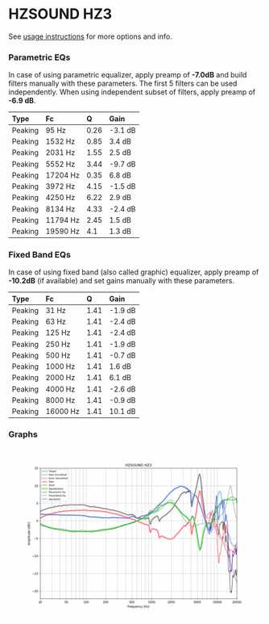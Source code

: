 # HZSOUND HZ3
See [usage instructions](https://github.com/jaakkopasanen/AutoEq#usage) for more options and info.

### Parametric EQs
In case of using parametric equalizer, apply preamp of **-7.0dB** and build filters manually
with these parameters. The first 5 filters can be used independently.
When using independent subset of filters, apply preamp of **-6.9 dB**.

| Type    | Fc       |    Q | Gain    |
|:--------|:---------|:-----|:--------|
| Peaking | 95 Hz    | 0.26 | -3.1 dB |
| Peaking | 1532 Hz  | 0.85 | 3.4 dB  |
| Peaking | 2031 Hz  | 1.55 | 2.5 dB  |
| Peaking | 5552 Hz  | 3.44 | -9.7 dB |
| Peaking | 17204 Hz | 0.35 | 6.8 dB  |
| Peaking | 3972 Hz  | 4.15 | -1.5 dB |
| Peaking | 4250 Hz  | 6.22 | 2.9 dB  |
| Peaking | 8134 Hz  | 4.33 | -2.4 dB |
| Peaking | 11794 Hz | 2.45 | 1.5 dB  |
| Peaking | 19590 Hz | 4.1  | 1.3 dB  |

### Fixed Band EQs
In case of using fixed band (also called graphic) equalizer, apply preamp of **-10.2dB**
(if available) and set gains manually with these parameters.

| Type    | Fc       |    Q | Gain    |
|:--------|:---------|:-----|:--------|
| Peaking | 31 Hz    | 1.41 | -1.9 dB |
| Peaking | 63 Hz    | 1.41 | -2.4 dB |
| Peaking | 125 Hz   | 1.41 | -2.4 dB |
| Peaking | 250 Hz   | 1.41 | -1.9 dB |
| Peaking | 500 Hz   | 1.41 | -0.7 dB |
| Peaking | 1000 Hz  | 1.41 | 1.6 dB  |
| Peaking | 2000 Hz  | 1.41 | 6.1 dB  |
| Peaking | 4000 Hz  | 1.41 | -2.6 dB |
| Peaking | 8000 Hz  | 1.41 | -0.9 dB |
| Peaking | 16000 Hz | 1.41 | 10.1 dB |

### Graphs
![](./HZSOUND%20HZ3.png)